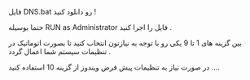 فایل DNS.bat رو دانلود کنید !

حتما بوسیله RUN as Administrator  فایل را اجرا کنید .

بین گزینه های 1 تا 9 یکی رو با توجه به نیازتون انتخاب کنید تا بصورت اتوماتیک در تنظیمات سیستم شما اعمال گردد .

در صورت نیاز به تنظیمات پیش فرض ویندوز از گزینه 10 استفاده کنید ....
